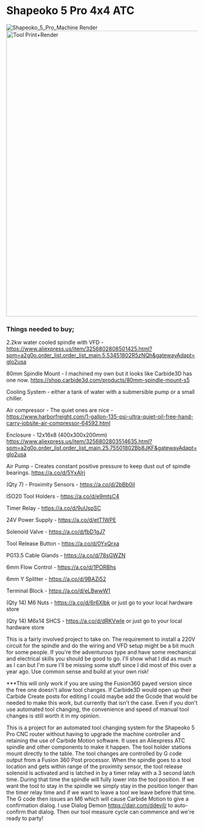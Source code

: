# Shapeoko 5 Pro 4x4 ATC
![Shapeoko_5_Pro_Machine Render](https://github.com/user-attachments/assets/82944d62-3396-4400-b67c-19960ef7ad40)
<img width="750" alt="Tool Print+Render" src="https://github.com/user-attachments/assets/a906cb31-705a-4400-9f26-af173bee5635">

### Things needed to buy;

2.2kw water cooled spindle with VFD - https://www.aliexpress.us/item/3256802808501425.html?spm=a2g0o.order_list.order_list_main.5.53451802R5zNQh&gatewayAdapt=glo2usa

80mm Spindle Mount - I machined my own but it looks like Carbide3D has one now. https://shop.carbide3d.com/products/80mm-spindle-mount-s5

Cooling System - either a tank of water with a submersible pump or a small chiller.

Air compressor - The quiet ones are nice - https://www.harborfreight.com/1-gallon-135-psi-ultra-quiet-oil-free-hand-carry-jobsite-air-compressor-64592.html

Enclosure - 12x16x8 (400x300x200mm) https://www.aliexpress.us/item/3256802803514635.html?spm=a2g0o.order_list.order_list_main.25.75501802Bb8JKF&gatewayAdapt=glo2usa

Air Pump - Creates constant positive pressure to keep dust out of spindle bearings. https://a.co/d/5YxAlrj

(Qty 7) - Proximity Sensors - https://a.co/d/2bBb0iI

ISO20 Tool Holders - https://a.co/d/e9mtsC4

Timer Relay - https://a.co/d/9uUspSC

24V Power Supply - https://a.co/d/etT1WPE

Solenoid Valve - https://a.co/d/fbD1gJ7

Tool Release Button - https://a.co/d/0YxQrxa

PG13.5 Cable Glands - https://a.co/d/78sGWZN

6mm Flow Control - https://a.co/d/1PORBhs

6mm Y Splitter - https://a.co/d/9BAZi52

Terminal Block - https://a.co/d/eLBwwW1

(Qty 14) M6 Nuts - https://a.co/d/6r6Xlbk or just go to your local hardware store

(Qty 14) M6x14 SHCS - https://a.co/d/dRKVwIe or just go to your local hardware store


This is a fairly involved project to take on. The requirement to install a 220V circuit for the spindle and do the wiring and VFD setup might be a bit much for some people. If you're the adventurous type and have some mechanical and electrical skills you should be good to go. I'll show what I did as much as I can but I'm sure I'll be missing some stuff since I did most of this over a year ago. Use common sense and build at your own risk!

***This will only work if you are using the Fusion360 payed version since the free one doesn't allow tool changes. If Carbide3D would open up their Carbide Create posts for editing I could maybe add the Gcode that would be needed to make this work, but currently that isn't the case. Even if you don't use automated tool changing, the convenience and speed of manual tool changes is still worth it in my opinion.

This is a project for an automated tool changing system for the Shapeoko 5 Pro CNC router without having to upgrade the machine controller and retaining the use of Carbide Motion software. It uses an Aliexpress ATC spindle and other components to make it happen. The tool holder stations mount directly to the table. The tool changes are controlled by G code output from a Fusion 360 Post processor. When the spindle goes to a tool location and gets within range of the proximity sensor, the tool release solenoid is activated and is latched in by a timer relay with a 3 second latch time. During that time the spindle will fully lower into the tool position. If we want the tool to stay in the spindle we simply stay in the position longer than the timer relay time and if we want to leave a tool we leave before that time. The G code then issues an M6 which will cause Carbide Motion to give a confirmation dialog. I use Dialog Demon https://dair.com/ddevil/ to auto-confirm that dialog. Then our tool measure cycle can commence and we're ready to party! 
